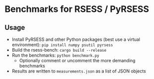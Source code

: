 # Benchmarks for RSESS / PyRSESS

## Usage

- Install PyRSESS and other Python packages (best use a virtual environment): `pip install numpy psutil pyrsess`
- Build the rsess-bench: `cargo build --release`
- Run the benchmarks: `python benchmark.py`
	- Optionally comment or uncomment the more demanding benchmarks
- Results are written to `measurements.json` as a list of JSON objects
